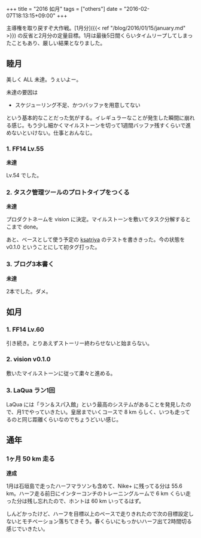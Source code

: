 +++
title = "2016 如月"
tags = ["others"]
date = "2016-02-07T18:13:15+09:00"
+++

主導権を取り戻すぞ大作戦。[1月分]({{< ref "/blog/2016/01/15/january.md" >}}) の反省と2月分の定量目標。1月は最後5日間くらいタイムリープしてしまったこともあり、厳しい結果となりました。

<!--more-->

## 睦月

美しく ALL 未達。うぇいよー。

未達の要因は

- スケジューリング不足、かつバッファを用意してない

という基本的なことだった気がする。イレギュラーなことが発生した瞬間に崩れる感じ。もう少し細かくマイルストーンを切って1週間バッファ残すくらいで進めないといけない。仕事とおんなじ。

### 1. FF14 Lv.55

__未達__

Lv.54 でした。

### 2. タスク管理ツールのプロトタイプをつくる

__未達__

プロダクトネームを vision に決定。マイルストーンを敷いてタスク分解するとこまで done。

あと、ベースとして使う予定の [ksatriya](https://github.com/m0t0k1ch1/ksatriya) のテストを書ききった。今の状態を v0.1.0 ということにして初タグ打った。

### 3. ブログ3本書く

__未達__

2本でした。ダメ。

## 如月

### 1. FF14 Lv.60

引き続き。とりあえずストーリー終わらせないと始まらない。

### 2. vision v0.1.0

敷いたマイルストーンに従って粛々と進める。

### 3. LaQua ラン1回

LaQua には「ラン＆スパ入館」という最高のシステムがあることを発見したので、月1でやっていきたい。皇居までいくコースで 8 km らしく、いつも走ってるのと同じ距離くらいなのでちょうどいい感じ。

## 通年

### 1ヶ月 50 km 走る

__達成__

1月は石垣島で走ったハーフマラソンも含めて、Nike+ に残ってる分は 55.6 km。ハーフ走る前日にインターコンチのトレーニングルームで 6 km くらい走った分は残し忘れたので、ホントは 60 km いってるはず。

しんどかったけど、ハーフを目標以上のペースで走りきれたので次の目標設定しないとモチベーション落ちてきそう。春くらいにもっかいハーフ出て2時間切る感じでいきたい。
